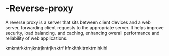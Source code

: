# -Reverse-proxy
A reverse proxy is a server that sits between client devices and a web server, forwarding client requests to the appropriate server. It helps improve security, load balancing, and caching, enhancing overall performance and reliability of web applications.




kmkmtrkktrnjkntrjkntrjknktrf
kfnklthkltrnktrnlhklhl
